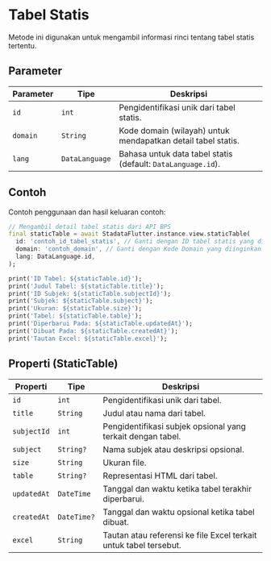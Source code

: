 # Tabel Statis

Metode ini digunakan untuk mengambil informasi rinci tentang tabel statis tertentu.

## Parameter

| Parameter | Tipe           | Deskripsi                                                    |
| --------- | -------------- | ------------------------------------------------------------ |
| `id`      | `int`          | Pengidentifikasi unik dari tabel statis.                     |
| `domain`  | `String`       | Kode domain (wilayah) untuk mendapatkan detail tabel statis. |
| `lang`    | `DataLanguage` | Bahasa untuk data tabel statis (default: `DataLanguage.id`). |

## Contoh

Contoh penggunaan dan hasil keluaran contoh:

```dart
// Mengambil detail tabel statis dari API BPS
final staticTable = await StadataFlutter.instance.view.staticTable(
  id: 'contoh_id_tabel_statis', // Ganti dengan ID tabel statis yang diinginkan
  domain: 'contoh_domain', // Ganti dengan Kode Domain yang diinginkan
  lang: DataLanguage.id,
);

print('ID Tabel: ${staticTable.id}');
print('Judul Tabel: ${staticTable.title}');
print('ID Subjek: ${staticTable.subjectId}');
print('Subjek: ${staticTable.subject}');
print('Ukuran: ${staticTable.size}');
print('Tabel: ${staticTable.table}');
print('Diperbarui Pada: ${staticTable.updatedAt}');
print('Dibuat Pada: ${staticTable.createdAt}');
print('Tautan Excel: ${staticTable.excel}');
```

## Properti (StaticTable)

| Properti    | Tipe        | Deskripsi                                                         |
| ----------- | ----------- | ----------------------------------------------------------------- |
| `id`        | `int`       | Pengidentifikasi unik dari tabel.                                 |
| `title`     | `String`    | Judul atau nama dari tabel.                                       |
| `subjectId` | `int`       | Pengidentifikasi subjek opsional yang terkait dengan tabel.       |
| `subject`   | `String?`   | Nama subjek atau deskripsi opsional.                              |
| `size`      | `String`    | Ukuran file.                                                      |
| `table`     | `String?`   | Representasi HTML dari tabel.                                     |
| `updatedAt` | `DateTime`  | Tanggal dan waktu ketika tabel terakhir diperbarui.               |
| `createdAt` | `DateTime?` | Tanggal dan waktu opsional ketika tabel dibuat.                   |
| `excel`     | `String`    | Tautan atau referensi ke file Excel terkait untuk tabel tersebut. |
